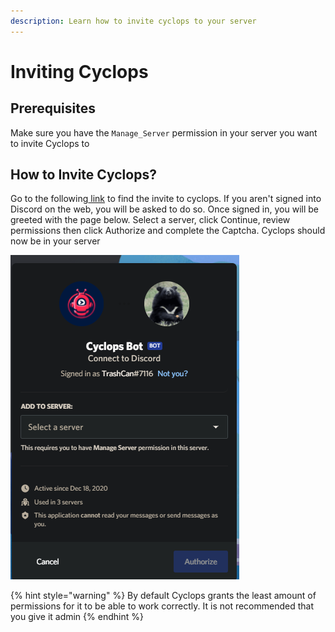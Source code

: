 ```yaml
---
description: Learn how to invite cyclops to your server
---
```


# Inviting Cyclops

## Prerequisites

Make sure you have the `Manage_Server` permission in your server you want to invite Cyclops to

## How to Invite Cyclops?

Go to the following[ link](https://discord.com/api/oauth2/authorize?client_id=789586602133159936&permissions=0&redirect_uri=https%3A%2F%2Fdiscord.com%2Fapi%2Foauth2%2Fauthorize%3Fclient_id%3D789586602133159936%26permissions%3D0%26scope%3Dbot&scope=bot) to find the invite to cyclops. If you aren't signed into Discord on the web, you will be asked to do so. Once signed in, you will be greeted with the page below. Select a server, click Continue, review permissions then click Authorize and complete the Captcha. Cyclops should now be in your server

![it should look similar to this](../.gitbook/assets/screenshot-2021-02-18-003817.png)

{% hint style="warning" %}
By default Cyclops grants the least amount of permissions for it to be able to work correctly. It is not recommended that you give it admin
{% endhint %}



